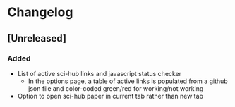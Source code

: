 # Changelog

## [Unreleased]

### Added
- List of active sci-hub links and javascript status checker
  - In the options page, a table of active links is populated from a github json file and color-coded green/red for working/not working
- Option to open sci-hub paper in current tab rather than new tab
